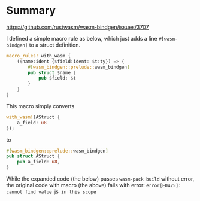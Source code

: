 # Summary
https://github.com/rustwasm/wasm-bindgen/issues/3707

I defined a simple macro rule as below, which just adds a line `#[wasm-bindgen]` to
a struct definition.

```rust
macro_rules! with_wasm {
    ($name:ident {$field:ident: $t:ty}) => {
        #[wasm_bindgen::prelude::wasm_bindgen]
        pub struct $name {
            pub $field: $t
        }
    }
}
```

This macro simply converts
```rust
with_wasm!(AStruct {
    a_field: u8
});
```
to
```rust
#[wasm_bindgen::prelude::wasm_bindgen]
pub struct AStruct {
    pub a_field: u8,
}
```

While the expanded code (the below) passes `wasm-pack build` without error,
the original code with macro (the above) fails with error:
`error[E0425]: cannot find value `js` in this scope`
